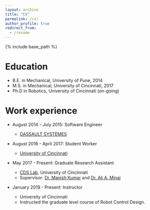 ```yaml
---
layout: archive
title: "CV"
permalink: /cv/
author_profile: true
redirect_from:
  - /resume
---
```


{% include base_path %}

Education
======
* B.E. in Mechanical, University of Pune, 2014
* M.S. in Mechanical, University of Cincinnati, 2017
* Ph.D in Robotics, University of Cincinnati (on-going)

Work experience
======
* August 2014 - July 2015: Software Engineer
  * [DASSAULT SYSTÈMES](https://www.3ds.com/)

* August 2016 - April 2017: Student Worker
  * [University of Cincinnati](https://www.uc.edu/)

* May 2017 - Present: Graduate Research Assistant
  * [CDS Lab](https://ceas.uc.edu/research/centers-labs/cooperative-distributed-systems-lab.html), University of Cincinnati
  <!-- * Duties included: Tagging issues -->
  * Supervisor: [Dr. Manish Kumar](https://researchdirectory.uc.edu/p/kumarmu) and [Dr. Ali A. Minai](https://eecs.ceas.uc.edu/~aminai/)

* January 2019 - Present: Instructor
  * University of Cincinnati
  * Instructed the graduate level course of Robot Control Design.

<!--
Work experience
======
* Summer 2015: Research Assistant
  * Github University
  * Duties included: Tagging issues
  * Supervisor: Professor Git

* Fall 2015: Research Assistant
  * Github University
  * Duties included: Merging pull requests
  * Supervisor: Professor Hub

Skills
======
* Skill 1
* Skill 2
  * Sub-skill 2.1
  * Sub-skill 2.2
  * Sub-skill 2.3
* Skill 3

Publications
======
  <ul>{% for post in site.publications %}
    {% include archive-single-cv.html %}
  {% endfor %}</ul>

Talks
======
  <ul>{% for post in site.talks %}
    {% include archive-single-talk-cv.html %}
  {% endfor %}</ul>

Teaching
======
  <ul>{% for post in site.teaching %}
    {% include archive-single-cv.html %}
  {% endfor %}</ul>

Service and leadership
======
* Currently signed in to 43 different slack teams
-->
